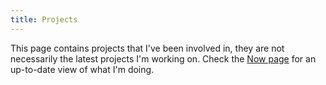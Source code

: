 ```yaml
---
title: Projects
---
```


<div id="projects-content" class="mainContent">

This page contains projects that I've been involved in, they are not
necessarily the latest projects I'm working on. Check the [Now page](/now.html)
for an up-to-date view of what I'm doing.

</div>
